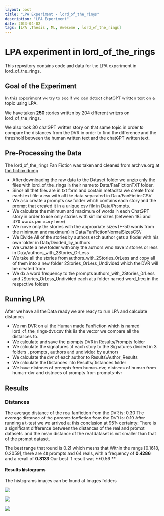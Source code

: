 ```yaml
---
layout: post
title: "LPA Experiment - lord_of_the_rings"
description: "LPA Experiment"
date: 2023-04-02
tags: [LPA ,Thesis , ML, Awesome , lord_of_the_rings]
---
```

<!--more-->
# LPA experiment in lord_of_the_rings

This repository contains code and data for the LPA experiment in lord_of_the_rings.


## Goal of the Experiment
In this experiment we try to see if we can detect chatGPT written text on a topic using LPA.

We have taken **250** stories written by 204 different writers on lord_of_the_rings.

We also took 30 chatGPT written story on that same topic in order to compare the distances from the DVR in order to find the difference and the threshold between the human written text and the chatGPT written text.

## Pre-Processing the Data
The lord_of_the_rings Fan Fiction was taken and cleaned from archive.org at [fan fiction dump](https://archive.org/download/Fanfictiondotnet1011dump)
- After downloading the raw data to the Dataset folder we unzip only the files with lord_of_the_rings in their name to Data/FanFictionTXT folder.
- Since all thet files are in txt form and contain metadata we create from each text file a csv with all the data separated in Data/FanFictionCSV
- We also create a prompts csv folder which contains each story and the prompt that created it in a unique csv file in Data/Prompts.
- We calculate the minimum and maximum of words in each ChatGPT story in order to use only stories with similar sizes (between 185 and 476 words per story here)
- We move only the stories with the appropriate sizes (+-50 words from the minimum and maximum) in Data/FanFictionNormalSizesCSV
- We Divide All of the stories by authors each author gets a floder with his own folder in Data/Divided_by_authors
- We Create a new folder with only the authors who have 2 stories or less in Data/authors_with_2Stories_OrLess
- We take all the stories from authors_with_2Stories_OrLess and copy all of them into a new folder 2Stories_OrLess_Undivided which the DVR will be created from
- We do a word frequency to the prompts authors_with_2Stories_OrLess and 2Stories_OrLess_Undivided each at a folder named word_freq in the respective folders

## Running LPA
After we have all the Data ready we are ready to run LPA and calculate distances
- We run DVR on all the Human made FanFiction which is named lord_of_the_rings-dvr.csv this iis the vector we compare all the distances to.
- We calculate and save the prompts DVR in Results/Prompts folder
- We calculate the signatures of each story to the Signatures divided in 3 folders , prompts , authors and undivided by authors
- We calculate the dvr of each author to Results\Author_Results
- We calculate the Distances into Results/Distances folder
- We have distnces of prompts from human-dvr, distnces of human from human-dvr and distnces of prompts from prompts-dvr

## Results

### Distances
The average distance of the real fanfiction from the DVR is: 0.30
The average distance of the poromts fanfiction from the DVR is: 0.19
After running a t-test we we arrived at this conclusion at 95% certainty:
There is a significant difference between the distances of the real and prompt datasets, and the mean distance of the real dataset is not smaller than that of the prompt dataset.

The best range that found is 0.21 which means that Within the range [0.1618, 0.2059], there are 48 prompts and 64 reals, with a frequency of **0.4286** and a recall of **0.8136**
Our best f1 result was **0.56 **

#### Results histograms
The histograms images can be found at Images folders

![](images/Experiments/lord_of_the_rings-fanfiction_histogram.jpg)

![](images/Experiments/lord_of_the_rings-prompts_histogram.jpg)

![](images/Experiments/lord_of_the_rings-both_histogram.jpg)
